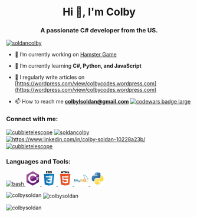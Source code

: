 <h1 align="center">Hi 👋, I'm Colby</h1>
<h3 align="center">A passionate C# developer from the US.</h3>

<p align="left"> <a href="https://twitter.com/soldancolby" target="blank"><img src="https://img.shields.io/twitter/follow/soldancolby?logo=twitter&style=for-the-badge" alt="soldancolby" /></a> </p>

- 🔭 I’m currently working on [Hamster Game](https://github.com/colbysoldan/HamsterAdventure)

- 🌱 I’m currently learning **C#, Python, and JavaScript**

- 📝 I regularly write articles on [https://wordpress.com/view/colbycodes.wordpress.com](https://wordpress.com/view/colbycodes.wordpress.com)

- 📫 How to reach me **colbylsoldan@gmail.com**
<a target="_blank" href="https://www.codewars.com/r/C6HkBg"><img src="https://www.codewars.com/users/colbysoldan/badges/large" alt="codewars badge large" /></a>
<h3 align="left">Connect with me:</h3>
<p align="left">
<a href="https://codepen.io/cubbletelescope" target="blank"><img align="center" src="https://raw.githubusercontent.com/rahuldkjain/github-profile-readme-generator/master/src/images/icons/Social/codepen.svg" alt="cubbletelescope" height="30" width="40" /></a>
<a href="https://twitter.com/soldancolby" target="blank"><img align="center" src="https://raw.githubusercontent.com/rahuldkjain/github-profile-readme-generator/master/src/images/icons/Social/twitter.svg" alt="soldancolby" height="30" width="40" /></a>
<a href="https://linkedin.com/in/https://www.linkedin.com/in/colby-soldan-10228a23b/" target="blank"><img align="center" src="https://raw.githubusercontent.com/rahuldkjain/github-profile-readme-generator/master/src/images/icons/Social/linked-in-alt.svg" alt="https://www.linkedin.com/in/colby-soldan-10228a23b/" height="30" width="40" /></a>
<a href="https://instagram.com/cubbletelescope" target="blank"><img align="center" src="https://raw.githubusercontent.com/rahuldkjain/github-profile-readme-generator/master/src/images/icons/Social/instagram.svg" alt="cubbletelescope" height="30" width="40" /></a>
</p>

<h3 align="left">Languages and Tools:</h3>
<p align="left"> <a href="https://www.gnu.org/software/bash/" target="_blank" rel="noreferrer"> <img src="https://www.vectorlogo.zone/logos/gnu_bash/gnu_bash-icon.svg" alt="bash" width="40" height="40"/> </a> <a href="https://www.w3schools.com/cs/" target="_blank" rel="noreferrer"> <img src="https://raw.githubusercontent.com/devicons/devicon/master/icons/csharp/csharp-original.svg" alt="csharp" width="40" height="40"/> </a> <a href="https://www.w3schools.com/css/" target="_blank" rel="noreferrer"> <img src="https://raw.githubusercontent.com/devicons/devicon/master/icons/css3/css3-original-wordmark.svg" alt="css3" width="40" height="40"/> </a> <a href="https://www.w3.org/html/" target="_blank" rel="noreferrer"> <img src="https://raw.githubusercontent.com/devicons/devicon/master/icons/html5/html5-original-wordmark.svg" alt="html5" width="40" height="40"/> </a> <a href="https://www.mysql.com/" target="_blank" rel="noreferrer"> <img src="https://raw.githubusercontent.com/devicons/devicon/master/icons/mysql/mysql-original-wordmark.svg" alt="mysql" width="40" height="40"/> </a> <a href="https://www.python.org" target="_blank" rel="noreferrer"> <img src="https://raw.githubusercontent.com/devicons/devicon/master/icons/python/python-original.svg" alt="python" width="40" height="40"/> </a> </p>

<p><img align="left" src="https://github-readme-stats.vercel.app/api/top-langs?username=colbysoldan&show_icons=true&locale=en&layout=compact" alt="colbysoldan" /></p>

<p>&nbsp;<img align="center" src="https://github-readme-stats.vercel.app/api?username=colbysoldan&show_icons=true&locale=en" alt="colbysoldan" /></p>

<p><img align="center" src="https://github-readme-streak-stats.herokuapp.com/?user=colbysoldan&" alt="colbysoldan" /></p>
